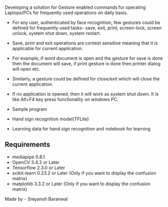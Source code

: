 
Developing a solution for Gesture enabled commands for operating Laptops/PCs for frequently used operations on daily basis.

- For any user, authenticated by face recognition, few gestures could be defined for frequently used tasks- save, exit, print, screen-lock, screen unlock, system shut down, system restart. 
- Save, print and exit operations are context sensitive meaning that it is applicable for current application. 
- For example, if word document is open and the gesture for save is done then the document will save, if print gesture is done then printer dialog will open etc. 
- Similarly, a gesture could be defined for close/exit which will close the current application. 
- If no application is opened, then it will work as system shut down. It is like Alt+F4 key press functionality on windows PC.


- Sample program
- Hand sign recognition model(TFLite)
- Learning data for hand sign recognition and notebook for learning

## Requirements
- mediapipe 0.8.1
- OpenCV 3.4.2 or Later
- Tensorflow 2.3.0 or Later
- scikit-learn 0.23.2 or Later (Only if you want to display the confusion matrix)
- matplotlib 3.3.2 or Later (Only if you want to display the confusion matrix)


Made by - Sreyansh Baranwal
